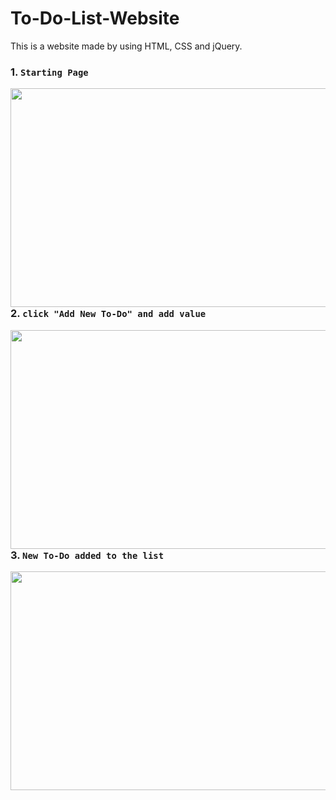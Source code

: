 # To-Do-List-Website
This is a website made by using HTML, CSS and jQuery.

### 1. `Starting Page`
<img align="left" src="https://user-images.githubusercontent.com/29011734/64408277-f169cc00-d0a3-11e9-8228-a43ade9227a9.png" width="750" height="350">
<br />

### 2. `click "Add New To-Do" and add value`
<img align="left" src="https://user-images.githubusercontent.com/29011734/64408832-57a31e80-d0a5-11e9-87df-8582eaf51796.png" width="750" height="350">
<br />

### 3. `New To-Do added to the list`
<img align="left" src="https://user-images.githubusercontent.com/29011734/64409196-09424f80-d0a6-11e9-92bd-2a39b3d27781.png" width="750" height="350">
<br />
